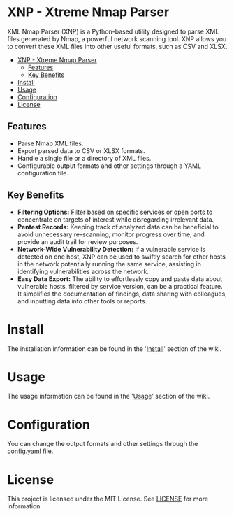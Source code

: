 # XNP - Xtreme Nmap Parser
XML Nmap Parser (XNP) is a Python-based utility designed to parse XML files generated by Nmap, a powerful network scanning tool. XNP allows you to convert these XML files into other useful formats, such as CSV and XLSX.

<!-- TOC -->
* [XNP - Xtreme Nmap Parser](#xnp---xtreme-nmap-parser)
  * [Features](#features)
  * [Key Benefits](#key-benefits)
* [Install](#install)
* [Usage](#usage)
* [Configuration](#configuration)
* [License](#license)
<!-- TOC -->

## Features
- Parse Nmap XML files.
- Export parsed data to CSV or XLSX formats.
- Handle a single file or a directory of XML files.
- Configurable output formats and other settings through a YAML configuration file.

## Key Benefits

- **Filtering Options:** Filter based on specific services or open ports to concentrate on targets of interest while disregarding irrelevant data.
- **Pentest Records:** Keeping track of analyzed data can be beneficial to avoid unnecessary re-scanning, monitor progress over time, and provide an audit trail for review purposes.
- **Network-Wide Vulnerability Detection:** If a vulnerable service is detected on one host, XNP can be used to swiftly search for other hosts in the network potentially running the same service, assisting in identifying vulnerabilities across the network.
- **Easy Data Export:** The ability to effortlessly copy and paste data about vulnerable hosts, filtered by service version, can be a practical feature. It simplifies the documentation of findings, data sharing with colleagues, and inputting data into other tools or reports.

# Install

The installation information can be found in the '[Install](https://github.com/xtormin/XtremeNmapParser/wiki/WIKI#install)' section of the wiki.

# Usage

The usage information can be found in the '[Usage](https://github.com/xtormin/XtremeNmapParser/wiki/WIKI#usage)' section of the wiki.


# Configuration

You can change the output formats and other settings through the [config.yaml](config%2Fconfig.yaml)  file.

# License

This project is licensed under the MIT License. See [LICENSE](LICENSE) for more information.